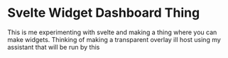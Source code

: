 # Svelte Widget Dashboard Thing
This is me experimenting with svelte and making a thing where you can make widgets. Thinking of making a transparent overlay ill host using my assistant that will be run by this


